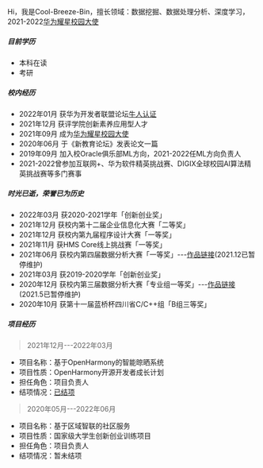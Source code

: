 Hi，我是Cool-Breeze-Bin，擅长领域：数据挖掘、数据处理分析、深度学习，2021-2022[华为耀星校园大使](https://developer.huawei.com/consumer/cn/programs/hsd)

##### 目前学历

- 本科在读
- 考研

##### 校内经历

- 2022年01月 获华为开发者联盟论坛[牛人认证](https://developer.huawei.com/consumer/cn/personalcenter/overview?uid=9cdc2e24f12243e6bde752ab683829d0)
- 2021年12月 获评学院创新素养应用型人才
- 2021年09月 成为[华为耀星校园大使](https://developer.huawei.com/consumer/cn/programs/hsd)
- 2020年06月 于《新教育论坛》发表论文一篇
- 2019年09月 加入校Oracle俱乐部ML方向，2021-2022任ML方向负责人
- 2021-2022曾参加互联网+、华为软件精英挑战赛、DIGIX全球校园AI算法精英挑战赛等多门赛事

##### 时光已逝，荣誉已为历史

- 2022年03月 获2020-2021学年「创新创业奖」
- 2021年12月 获校内第十二届企业信息化大赛「二等奖」
- 2021年12月 获校内第九届程序设计大赛「一等奖」
- 2021年11月 获HMS Core线上挑战赛「一等奖」
- 2021年06月 获校内第四届数据分析大赛「一等奖」---[作品链接](http://cool-breeze-bin.gitee.io/dataanalysis_missingchildren/)(2021.12已暂停维护)
- 2021年03月 获2019-2020学年「创新创业奖」
- 2020年12月 获校内第三届数据分析大赛「专业组一等奖」---[作品链接](http://cool-breeze-bin.gitee.io/huadi/)(2021.5已暂停维护)
- 2020年10月 获第十一届蓝桥杯四川省C/C++组「B组三等奖」

##### 项目经历
> 2021年12月---2022年03月

- 项目名称：基于OpenHarmony的智能晾晒系统
- 项目性质：OpenHarmony开源开发者成长计划
- 担任角色：项目负责人
- 结项情况：[已结项](https://mp.weixin.qq.com/s/YRS4s2nRXUqb7Z6Yj0kthg)

> 2020年05月---2022年06月

- 项目名称：基于区域智联的社区服务
- 项目性质：国家级大学生创新创业训练项目
- 担任角色：项目负责人
- 结项情况：暂未结项

<!-- ##### 演讲与分享

- [Upgrading to Progressive Web Apps][9] · [JSConf CN 上海 2017](http://2017.jsconf.cn/)
- Building Progressive Web Apps · [CSDI 广州 2017](http://www.csdisummit.com/)
- The State of Progressive Web App · GDG IO Redux 北京 2017
- 炒冷饭 · PWA 到底是个什么玩意？· Baidu HQ 北京 2017
- [Service Worker 101][5] · GDG DevFest 北京 2016
- [Progressive Web App，复兴序章][4] · [QCon 上海 2016](http://2016.qconshanghai.com/presentation/3111)
- Progressive Web App 之我见 · GDG IO Redux 北京 2016
- [CSS Still Sucks 2015][2] · 2015
- [JavaScript 模块化七日谈][1] · 2015 -->

<!-- [1]: //huangxuan.me/2015/07/09/js-module-7day/
[2]: //huangxuan.me/2015/12/28/css-sucks-2015/
[3]: //huangxuan.me/2016/06/05/pwa-in-my-pov/
[4]: //huangxuan.me/2016/10/20/pwa-qcon2016/
[5]: //huangxuan.me/2016/11/20/sw-101-gdgdf/
[6]: https://yanshuo.io/assets/player/?deck=58ac8598b123db0067292f92 "PWA Rehashing"
[7]: https://yanshuo.io/assets/player/?deck=593ad6fbfe88c2006a0a0d6d "The State of PWA"
[8]: https://yanshuo.io/assets/player/?deck=594d673d570c357d0698a950 "Building PWA"
[9]: //huangxuan.me/jsconfcn2017/ -->
